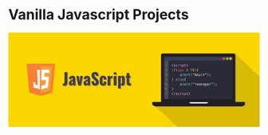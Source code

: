 # Vanilla Javascript Projects

![](https://github.com/AyersAuthentic/vanilla_javascript_projects/blob/main/images/javascript-illustration.png?raw=true)